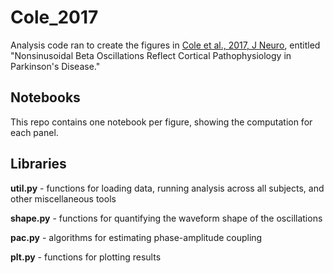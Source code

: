 # Cole_2017
Analysis code ran to create the figures in [Cole et al., 2017, J Neuro](http://www.jneurosci.org/content/37/18/4830), entitled "Nonsinusoidal Beta Oscillations Reflect Cortical Pathophysiology in Parkinson's Disease."

## Notebooks

This repo contains one notebook per figure, showing the computation for each panel.

## Libraries

**util.py** - functions for loading data, running analysis across all subjects, and other miscellaneous tools

**shape.py** - functions for quantifying the waveform shape of the oscillations

**pac.py** - algorithms for estimating phase-amplitude coupling

**plt.py** - functions for plotting results